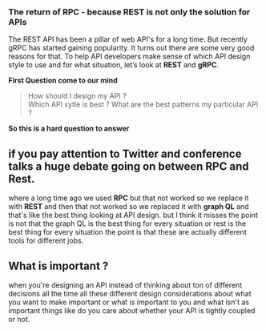 ### The return of RPC -  because REST is not only the solution for APIs

The REST API has been a pillar of web API's for a long time. But recently gRPC has started gaining popularity. It turns out there are some very good reasons for that. To help API developers make sense of which API design style to use and for what situation, let’s look at **REST** and **gRPC**.

**First Question come to our mind**

> How should I design my API ?  
> Which API sytle is best ? 
> What are the best patterns my particular API ?

**So this is a hard question to answer**

## if you pay attention to Twitter and conference talks a huge debate going on between RPC and Rest.

where a long time ago we used **RPC** but that not worked so we replace it with **REST** and then that not worked so we replaced it with **graph QL** and that's like the best thing  looking at API design. but I think it misses the point is not that the graph QL is the best thing for every situation or rest is the best thing for every situation the point is that these are actually different tools for different jobs.

## What is important ?

when you're designing an API instead of thinking about ton of different decisions all the time all these different design considerations about what you want to make important or what is important to you and what isn't as important things like do you care about whether your API is tightly coupled or not.
<!--stackedit_data:
eyJoaXN0b3J5IjpbLTE5Nzg0NjMwMzksLTY1NDIxMTYxMCw2ND
UxMTk4ODMsLTg1OTU0NDQxOSw5NjU2Mzc0NzMsLTEzODIxMTUz
NDEsMzA4NzMwNTM5LC0xMzQyMjMyMTgsODE5MTU1MTgwLC0xNj
g1OTQ0NTEyLDg0MTcxODYyMiw2MTQ2MDE1ODgsMTY5NTQ3NTkz
MSwtMTY2MjY0OTg3OCw0NTg4OTQyNzYsLTE4MTYwNTc2OTcsLT
UzMjAyMzQzOCwtMzA5MTIzMDU2LDQ0MzA0NDU2NSwtMjUyNTk3
MDE2XX0=
-->